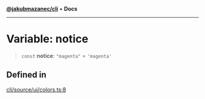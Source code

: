 [**@jakubmazanec/cli**](../../../README.md) • **Docs**

---

# Variable: notice

> `const` **notice**: `"magenta"` = `'magenta'`

## Defined in

[cli/source/ui/colors.ts:8](https://github.com/jakubmazanec/tools/blob/29163046acd1da0224b08fd05ca40f385e9ab4e5/packages/cli/source/ui/colors.ts#L8)
